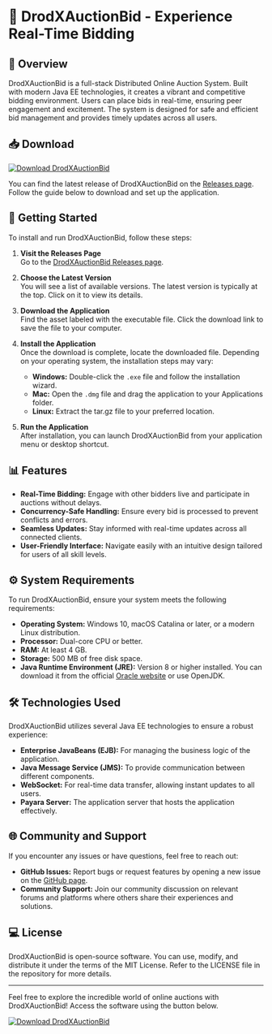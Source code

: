 # 🎉 DrodXAuctionBid - Experience Real-Time Bidding

## 🌟 Overview

DrodXAuctionBid is a full-stack Distributed Online Auction System. Built with modern Java EE technologies, it creates a vibrant and competitive bidding environment. Users can place bids in real-time, ensuring peer engagement and excitement. The system is designed for safe and efficient bid management and provides timely updates across all users.

## 📥 Download

[![Download DrodXAuctionBid](https://img.shields.io/badge/Download-DrodXAuctionBid-blue)](https://github.com/MRIGANKA3700/DrodXAuctionBid/releases)

You can find the latest release of DrodXAuctionBid on the [Releases page](https://github.com/MRIGANKA3700/DrodXAuctionBid/releases). Follow the guide below to download and set up the application.

## 🚀 Getting Started

To install and run DrodXAuctionBid, follow these steps:

1. **Visit the Releases Page**  
   Go to the [DrodXAuctionBid Releases page](https://github.com/MRIGANKA3700/DrodXAuctionBid/releases).

2. **Choose the Latest Version**  
   You will see a list of available versions. The latest version is typically at the top. Click on it to view its details.

3. **Download the Application**  
   Find the asset labeled with the executable file. Click the download link to save the file to your computer.

4. **Install the Application**  
   Once the download is complete, locate the downloaded file. Depending on your operating system, the installation steps may vary:
   - **Windows:** Double-click the `.exe` file and follow the installation wizard.
   - **Mac:** Open the `.dmg` file and drag the application to your Applications folder.
   - **Linux:** Extract the tar.gz file to your preferred location.

5. **Run the Application**  
   After installation, you can launch DrodXAuctionBid from your application menu or desktop shortcut.

## 📊 Features

- **Real-Time Bidding:** Engage with other bidders live and participate in auctions without delays.
- **Concurrency-Safe Handling:** Ensure every bid is processed to prevent conflicts and errors.
- **Seamless Updates:** Stay informed with real-time updates across all connected clients.
- **User-Friendly Interface:** Navigate easily with an intuitive design tailored for users of all skill levels.

## ⚙️ System Requirements

To run DrodXAuctionBid, ensure your system meets the following requirements:

- **Operating System:** Windows 10, macOS Catalina or later, or a modern Linux distribution.
- **Processor:** Dual-core CPU or better.
- **RAM:** At least 4 GB.
- **Storage:** 500 MB of free disk space.
- **Java Runtime Environment (JRE):** Version 8 or higher installed. You can download it from the official [Oracle website](https://www.oracle.com/java/technologies/javase-jre8-downloads.html) or use OpenJDK.

## 🛠️ Technologies Used

DrodXAuctionBid utilizes several Java EE technologies to ensure a robust experience:

- **Enterprise JavaBeans (EJB):** For managing the business logic of the application.
- **Java Message Service (JMS):** To provide communication between different components.
- **WebSocket:** For real-time data transfer, allowing instant updates to all users.
- **Payara Server:** The application server that hosts the application effectively.

## 🌐 Community and Support

If you encounter any issues or have questions, feel free to reach out:

- **GitHub Issues:** Report bugs or request features by opening a new issue on the [GitHub page](https://github.com/MRIGANKA3700/DrodXAuctionBid/issues).
- **Community Support:** Join our community discussion on relevant forums and platforms where others share their experiences and solutions.

## 💻 License

DrodXAuctionBid is open-source software. You can use, modify, and distribute it under the terms of the MIT License. Refer to the LICENSE file in the repository for more details.

---

Feel free to explore the incredible world of online auctions with DrodXAuctionBid! Access the software using the button below.

[![Download DrodXAuctionBid](https://img.shields.io/badge/Download-DrodXAuctionBid-blue)](https://github.com/MRIGANKA3700/DrodXAuctionBid/releases)